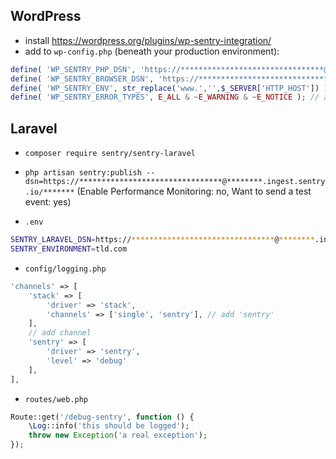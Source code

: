 ## WordPress

- install https://wordpress.org/plugins/wp-sentry-integration/
- add to `wp-config.php` (beneath your production environment):
```php
define( 'WP_SENTRY_PHP_DSN', 'https://********************************@********.ingest.sentry.io/*******' );
define( 'WP_SENTRY_BROWSER_DSN', 'https://********************************@********.ingest.sentry.io/*******' );
define( 'WP_SENTRY_ENV', str_replace('www.','',$_SERVER['HTTP_HOST']) );
define( 'WP_SENTRY_ERROR_TYPES', E_ALL & ~E_WARNING & ~E_NOTICE ); // add this to hide warnings/notices
```

## Laravel

- `composer require sentry/sentry-laravel`

- `php artisan sentry:publish --dsn=https://********************************@********.ingest.sentry.io/*******` (Enable Performance Monitoring: no, Want to send a test event: yes)

- `.env`
```sh
SENTRY_LARAVEL_DSN=https://********************************@********.ingest.sentry.io/*******
SENTRY_ENVIRONMENT=tld.com
```

- `config/logging.php`
```php
'channels' => [
    'stack' => [
        'driver' => 'stack',
        'channels' => ['single', 'sentry'], // add 'sentry'
    ],
    // add channel
    'sentry' => [
        'driver' => 'sentry',
      	'level' => 'debug'
    ],
],
```

- `routes/web.php`

```php
Route::get('/debug-sentry', function () {
    \Log::info('this should be logged');
    throw new Exception('a real exception');
});
```
